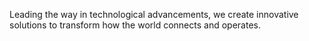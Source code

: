 Leading the way in technological advancements, we create innovative solutions to transform how the world connects and operates.
